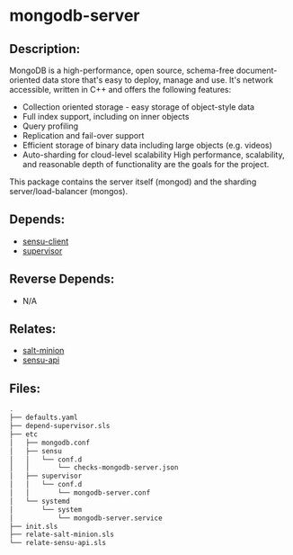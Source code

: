 # mongodb-server

## Description:

MongoDB is a high-performance, open source, schema-free document-oriented data store that's easy to deploy, manage and use. It's network accessible, written in C++ and offers the following features:

  * Collection oriented storage - easy storage of object-style data
  * Full index support, including on inner objects
  * Query profiling
  * Replication and fail-over support
  * Efficient storage of binary data including large objects (e.g. videos)
  * Auto-sharding for cloud-level scalability
High performance, scalability, and reasonable depth of functionality are the goals for the project.

This package contains the server itself  (mongod) and the sharding server/load-balancer (mongos).

## Depends:

  -  [sensu-client](/salt/sensu-client)
  -  [supervisor](/salt/supervisor)

## Reverse Depends:

  -  N/A

## Relates:

  -  [salt-minion](/salt/salt-minion)
  -  [sensu-api](/salt/sensu-api)

## Files:

```bash
.
├── defaults.yaml
├── depend-supervisor.sls
├── etc
│   ├── mongodb.conf
│   ├── sensu
│   │   └── conf.d
│   │       └── checks-mongodb-server.json
│   ├── supervisor
│   │   └── conf.d
│   │       └── mongodb-server.conf
│   └── systemd
│       └── system
│           └── mongodb-server.service
├── init.sls
├── relate-salt-minion.sls
└── relate-sensu-api.sls
```
